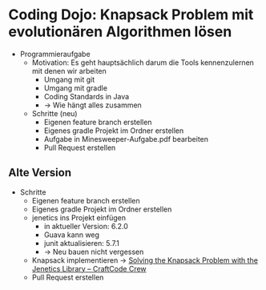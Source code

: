 # Coding Dojo: Knapsack Problem mit evolutionären Algorithmen lösen

- Programmieraufgabe
    - Motivation: Es geht hauptsächlich darum die Tools kennenzulernen mit denen wir arbeiten
        - Umgang mit git
        - Umgang mit gradle
        - Coding Standards in Java
        - → Wie hängt alles zusammen
    - Schritte (neu)
        - Eigenen feature branch erstellen
        - Eigenes gradle Projekt im Ordner erstellen
        - Aufgabe in Minesweeper-Aufgabe.pdf bearbeiten
        - Pull Request erstellen

## Alte Version

- Schritte
    - Eigenen feature branch erstellen
    - Eigenes gradle Projekt im Ordner erstellen
    - jenetics ins Projekt einfügen
        - in aktueller Version: 6.2.0
        - Guava kann weg
        - junit aktualisieren: 5.7.1
        - → Neu bauen nicht vergessen
    - Knapsack implementieren → [ Solving the Knapsack Problem with the Jenetics Library – CraftCode Crew](https://craftcodecrew.com/solving-the-knapsack-problem-with-the-jenetics-library/)
    - Pull Request erstellen
